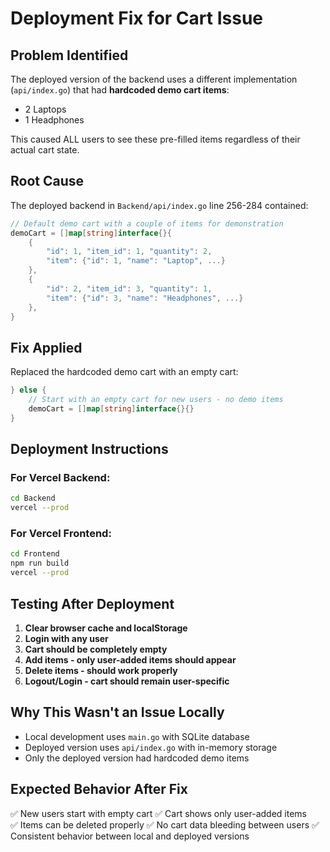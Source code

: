 # Deployment Fix for Cart Issue

## Problem Identified
The deployed version of the backend uses a different implementation (`api/index.go`) that had **hardcoded demo cart items**:
- 2 Laptops 
- 1 Headphones

This caused ALL users to see these pre-filled items regardless of their actual cart state.

## Root Cause
The deployed backend in `Backend/api/index.go` line 256-284 contained:
```go
// Default demo cart with a couple of items for demonstration
demoCart = []map[string]interface{}{
    {
        "id": 1, "item_id": 1, "quantity": 2,
        "item": {"id": 1, "name": "Laptop", ...}
    },
    {
        "id": 2, "item_id": 3, "quantity": 1, 
        "item": {"id": 3, "name": "Headphones", ...}
    },
}
```

## Fix Applied
Replaced the hardcoded demo cart with an empty cart:
```go
} else {
    // Start with an empty cart for new users - no demo items
    demoCart = []map[string]interface{}{}
}
```

## Deployment Instructions

### For Vercel Backend:
```bash
cd Backend
vercel --prod
```

### For Vercel Frontend:
```bash
cd Frontend
npm run build
vercel --prod
```

## Testing After Deployment
1. **Clear browser cache and localStorage**
2. **Login with any user**
3. **Cart should be completely empty**
4. **Add items - only user-added items should appear**
5. **Delete items - should work properly**
6. **Logout/Login - cart should remain user-specific**

## Why This Wasn't an Issue Locally
- Local development uses `main.go` with SQLite database
- Deployed version uses `api/index.go` with in-memory storage
- Only the deployed version had hardcoded demo items

## Expected Behavior After Fix
✅ New users start with empty cart
✅ Cart shows only user-added items  
✅ Items can be deleted properly
✅ No cart data bleeding between users
✅ Consistent behavior between local and deployed versions
